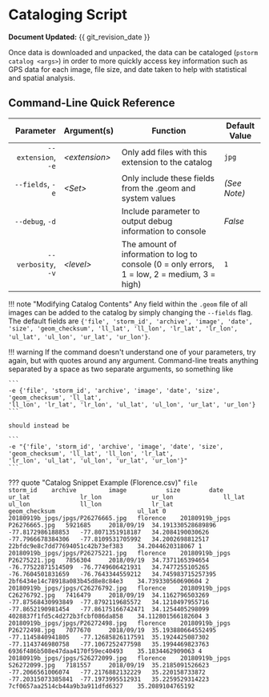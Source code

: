 # Cataloging Script

**Document Updated:** {{ git_revision_date }}

Once data is downloaded and unpacked, the data can be cataloged (`pstorm catalog <args>`) in order to more quickly
access key information such as GPS data for each image, file size, and date taken to help with statistical and
spatial analysis.


## Command-Line Quick Reference

|            Parameter | Argument(s)    | Function                                                                                     | Default Value       |
| -------------------: | -------------- | -------------------------------------------------------------------------------------------- | ------------------- |
|  `--extension`, `-e` | *<extension\>* | Only add files with this extension to the catalog                                            | `jpg`               |
|     `--fields`, `-e` | *<Set\>*       | Only include these fields from the .geom and system values                                   | *(See Note)*        |
|      `--debug`, `-d` |                | Include parameter to output debug information to console                                     | *False*             |
|  `--verbosity`, `-v` | *<level\>*     | The amount of information to log to console (0 = only errors, 1 = low, 2 = medium, 3 = high) | `1`                 |

!!! note "Modifying Catalog Contents"
            Any field within the `.geom` file of all images can be added to the catalog by simply changing the `--fields` flag.
            The default fields are `{'file', 'storm_id', 'archive', 'image', 'date', 'size', 'geom_checksum', 'll_lat',
            'll_lon', 'lr_lat', 'lr_lon', 'ul_lat', 'ul_lon', 'ur_lat', 'ur_lon'}`.

!!! warning
    If the command doesn't understand one of your parameters, try
    again, but with quotes around any argument. Command-line treats anything separated by a space as two separate
    arguments, so something like

    ```
    -e {'file', 'storm_id', 'archive', 'image', 'date', 'size', 'geom_checksum', 'll_lat',
    'll_lon', 'lr_lat', 'lr_lon', 'ul_lat', 'ul_lon', 'ur_lat', 'ur_lon'}
    ```

    should instead be

    ```
    -e "{'file', 'storm_id', 'archive', 'image', 'date', 'size', 'geom_checksum', 'll_lat', 'll_lon', 'lr_lat',
    'lr_lon', 'ul_lat', 'ul_lon', 'ur_lat', 'ur_lon'}"
    ```


??? quote "Catalog Snippet Example (Florence.csv)"
    ```
        file                                storm_id    archive         image           size        date        ur_lat              lr_lon              ur_lon              ll_lat              ul_lon              ll_lon              lr_lat              geom_checksum                       ul_lat
    0   20180919b_jpgs/jpgs/P26276665.jpg   florence    20180919b_jpgs  P26276665.jpg   5921685     2018/09/19  34.191330528689896  -77.8172986188853   -77.8071351918187   34.2084190030626    -77.7966678384306   -77.8109531705992   34.2002698812517    22bfdc9e8c7dd77694051c42b73ef383    34.2044620318067
    1   20180919b_jpgs/jpgs/P26275221.jpg   florence    20180919b_jpgs  P26275221.jpg   7856304     2018/09/19  34.7371165394654    -76.77522871514509  -76.7749606421931   34.7477255105265    -76.7604501831659   -76.7643344559212   34.745983715257395  2bf6434e14c78918a083b45d8e8c84e3    34.739330560690604
    2   20180919b_jpgs/jpgs/C26276792.jpg   florence    20180919b_jpgs  C26276792.jpg   7416479     2018/09/19  34.1162796503269    -77.87568430993849  -77.8792119685572   34.1210497955716    -77.8652190981454   -77.86175166742471  34.1254405298099    4028837f1fd5c4d272b3fcbf086da858    34.112801566182604
    3   20180919b_jpgs/jpgs/P26272498.jpg   florence    20180919b_jpgs  P26272498.jpg   7077670     2018/09/19  35.193880664552495  -77.1145840941805   -77.12685826117591  35.1924425087302    -77.1143746980758   -77.1067252477598   35.1994469823763    6936f486b508e47daa4170f59ec40493    35.1834462909063
    4   20180919b_jpgs/jpgs/S26272099.jpg   florence    20180919b_jpgs  S26272099.jpg   7181557     2018/09/19  35.2185091526623    -77.2066561006074   -77.2176882132229   35.220158733872     -77.20315073385841  -77.1973995512931   35.2259529314223    7cf0657aa2514cb44a9b3a911dfd6327    35.2089104765192
    ```
